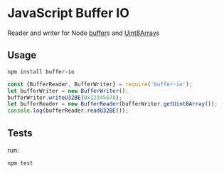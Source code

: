 # JavaScript Buffer IO #
Reader and writer for Node [buffer](https://nodejs.org/api/buffer.html)s and [Uint8Array](https://developer.mozilla.org/en-US/docs/Web/JavaScript/Reference/Global_Objects/Uint8Array)s

## Usage ##

```
npm install buffer-io
```

```JavaScript
const {BufferReader, BufferWriter} = require('buffer-io');
let bufferWriter = new BufferWriter();
bufferWriter.writeU32BE(0x12345678);
let bufferReader = new BufferReader(bufferWriter.getUint8Array());
console.log(bufferReader.readU32BE());
```

## Tests ##
run:
```
npm test
```
